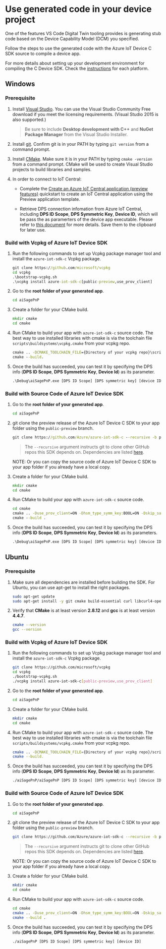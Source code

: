 # Use generated code in your device project

One of the features VS Code Digital Twin tooling provides is generating stub code based on the Device Capability Model (DCM) you specified.

Follow the steps to use the generated code with the Azure IoT Device C SDK source to compile a device app.

For more details about setting up your development environment for compiling the C Device SDK. Check the [instructions](https://github.com/Azure/azure-iot-sdk-c/blob/master/iothub_client/readme.md#compiling-the-c-device-sdk) for each platform.

## Windows

### Prerequisite
1. Install [Visual Studio](https://www.visualstudio.com/downloads/). You can use the Visual Studio Community Free download if you meet the licensing requirements. (Visual Studio 2015 is also supported.)

    > Be sure to include **Desktop development with C++** and **NuGet Package Manager** from the Visual Studio Installer.

1. Install [git](http://www.git-scm.com/). Confirm git is in your PATH by typing `git version` from a command prompt.

1. Install [CMake](https://cmake.org/). Make sure it is in your PATH by typing `cmake -version` from a command prompt. CMake will be used to create Visual Studio projects to build libraries and samples.

1. In order to connect to IoT Central:
    * Complete the [Create an Azure IoT Central application (preview features)](https://docs.microsoft.com/en-us/azure/iot-central/quick-deploy-iot-central-pnp?toc=/azure/iot-central-pnp/toc.json&bc=/azure/iot-central-pnp/breadcrumb/toc.json) quickstart to create an IoT Central application using the Preview application template.

    * Retrieve DPS connection infomation from Azure IoT Central, including **DPS ID Scope**, **DPS Symmetric Key**, **Device ID**, which will be pass the as paramerters of the device app executable. Please refer to [this document](https://docs.microsoft.com/en-us/azure/iot-central/concepts-connectivity) for more details. Save them to the clipboard for later use.

### Build with Vcpkg of Azure IoT Device SDK
1. Run the following commands to set up Vcpkg package manager tool and install the `azure-iot-sdk-c` Vcpkg package.
    ```cmd
    git clone https://github.com/microsoft/vcpkg
    cd vcpkg
    .\bootstrap-vcpkg.sh
    .\vcpkg install azure-iot-sdk-c[public-preview,use_prov_client]
    ```

1. Go to the **root folder of your generated app**.
    ```cmd
    cd aiSagePnP
    ```

1. Create a folder for your CMake build.
    ```cmd
    mkdir cmake
    cd cmake
    ```

1. Run CMake to build your app with `azure-iot-sdk-c` source code. The best way to use installed libraries with cmake is via the toolchain file `scripts\buildsystems\vcpkg.cmake` from your vcpkg repo.
    ```cmd
    cmake .. -DCMAKE_TOOLCHAIN_FILE={Directory of your vcpkg repo}\scripts\buildsystems\vcpkg.cmake -Duse_prov_client=ON -Dhsm_type_symm_key:BOOL=ON
    cmake --build.
    ```

1. Once the build has succeeded, you can test it by specifying the DPS info (**DPS ID Scope**, **DPS Symmetric Key**, **Device Id**) as its parameter.
    ```cmd
    .\Debug\aiSagePnP.exe [DPS ID Scope] [DPS symmetric key] [device ID]
    ```

### Build with Source Code of Azure IoT Device SDK
1. Go to the **root folder of your generated app**.
    ```cmd
    cd aiSagePnP
    ```

1. git clone the preview release of the Azure IoT Device C SDK to your app folder using the `public-preview` branch.
    ```cmd
    git clone https://github.com/Azure/azure-iot-sdk-c --recursive -b public-preview
    ```
    > The `--recursive` argument instructs git to clone other GitHub repos this SDK depends on. Dependencies are listed [here](https://github.com/Azure/azure-iot-sdk-c/blob/master/.gitmodules).

    NOTE: Or you can copy the source code of Azure IoT Device C SDK to your app folder if you already have a local copy.

1. Create a folder for your CMake build.
    ```cmd
    mkdir cmake
    cd cmake
    ```

1. Run CMake to build your app with `azure-iot-sdk-c` source code.
    ```cmd
    cd cmake
    cmake .. -Duse_prov_client=ON -Dhsm_type_symm_key:BOOL=ON -Dskip_samples:BOOL=ON
    cmake --build .
    ```

1. Once the build has succeeded, you can test it by specifying the DPS info (**DPS ID Scope**, **DPS Symmetric Key**, **Device Id**) as its parameters.
    ```cmd
    .\Debug\aiSagePnP.exe [DPS ID Scope] [DPS symmetric key] [device ID]
    ```

## Ubuntu

### Prerequisite
1. Make sure all dependencies are installed before building the SDK. For Ubuntu, you can use apt-get to install the right packages.
    ```bash
    sudo apt-get update
    sudo apt-get install -y git cmake build-essential curl libcurl4-openssl-dev libssl-dev uuid-dev
    ```

1. Verify that **CMake** is at least version **2.8.12** and **gcc** is at least version **4.4.7**.
    ```bash
    cmake --version
    gcc --version
    ```

### Build with Vcpkg of Azure IoT Device SDK
1. Run the following commands to set up Vcpkg package manager tool and install the `azure-iot-sdk-c` Vcpkg package.
    ```bash
    git clone https://github.com/microsoft/vcpkg
    cd vcpkg
    ./bootstrap-vcpkg.sh
    ./vcpkg install azure-iot-sdk-c[public-preview,use_prov_client]
    ```

1. Go to the **root folder of your generated app**.
    ```bash
    cd aiSagePnP
    ```

1. Create a folder for your CMake build.
    ```bash
    mkdir cmake
    cd cmake
    ```

1. Run CMake to build your app with `azure-iot-sdk-c` source code. The best way to use installed libraries with cmake is via the toolchain file `scripts/buildsystems/vcpkg.cmake` from your vcpkg repo.
    ```bash
    cmake .. -DCMAKE_TOOLCHAIN_FILE={Directory of your vcpkg repo}/scripts/buildsystems/vcpkg.cmake -Duse_prov_client=ON -Dhsm_type_symm_key:BOOL=ON
    cmake --build.
    ```

1. Once the build has succeeded, you can test it by specifying the DPS info (**DPS ID Scope**, **DPS Symmetric Key**, **Device Id**) as its parameter.
    ```bash
    ./aiSagePnP/aiSagePnP [DPS ID Scope] [DPS symmetric key] [device ID]
    ```

### Build with Source Code of Azure IoT Device SDK
1. Go to the **root folder of your generated app**.
    ```bash
    cd aiSagePnP
    ```

1. git clone the preview release of the Azure IoT Device C SDK to your app folder using the `public-preview` branch.
    ```bash
    git clone https://github.com/Azure/azure-iot-sdk-c --recursive -b public-preview
    ```
    > The `--recursive` argument instructs git to clone other GitHub repos this SDK depends on. Dependencies are listed [here](https://github.com/Azure/azure-iot-sdk-c/blob/master/.gitmodules).

    NOTE: Or you can copy the source code of Azure IoT Device C SDK to your app folder if you already have a local copy.

1. Create a folder for your CMake build.
    ```bash
    mkdir cmake
    cd cmake
    ```

1. Run CMake to build your app with `azure-iot-sdk-c` source code.
    ```bash
    cd cmake
    cmake .. -Duse_prov_client=ON -Dhsm_type_symm_key:BOOL=ON -Dskip_samples:BOOL=ON
    cmake --build .
    ```

1. Once the build has succeeded, you can test it by specifying the DPS info (**DPS ID Scope**, **DPS Symmetric Key**, **Device Id**) as its parameter.
    ```bash
    ./aiSagePnP [DPS ID Scope] [DPS symmetric key] [device ID]
    ```
    